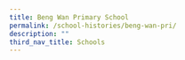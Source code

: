 ```yaml
---
title: Beng Wan Primary School
permalink: /school-histories/beng-wan-pri/
description: ""
third_nav_title: Schools
---
```



